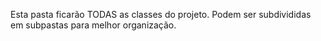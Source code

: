 Esta pasta ficarão TODAS as classes do projeto. Podem ser subdivididas
em subpastas para melhor organização.